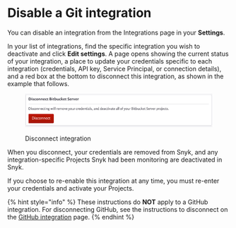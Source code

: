 # Disable a Git integration

You can disable an integration from the Integrations page in your **Settings**.

In your list of integrations, find the specific integration you wish to deactivate and click **Edit settings**. A page opens showing the current status of your integration, a place to update your credentials specific to each integration (credentials, API key, Service Principal, or connection details), and a red box at the bottom to disconnect this integration, as shown in the example that follows.

<figure><img src="../../../.gitbook/assets/uuid-b3a98f2c-4cc8-7753-8efa-396e9ec1e717-en (1) (1) (1) (1) (1) (1) (1) (1) (1) (1) (1) (1) (1) (1) (1) (1) (1) (1) (1) (1) (1) (1) (1) (1) (1) (1) (1) (1) (31).png" alt="Disconnect integrations"><figcaption><p>Disconnect integration</p></figcaption></figure>

When you disconnect, your credentials are removed from Snyk, and any integration-specific Projects Snyk had been monitoring are deactivated in Snyk.

If you choose to re-enable this integration at any time, you must re-enter your credentials and activate your Projects.

{% hint style="info" %}
These instructions do **NOT** apply to a GitHub integration. For disconnecting GitHub, see the instructions to disconnect on the [GitHub integration](../github-integration.md) page.
{% endhint %}
